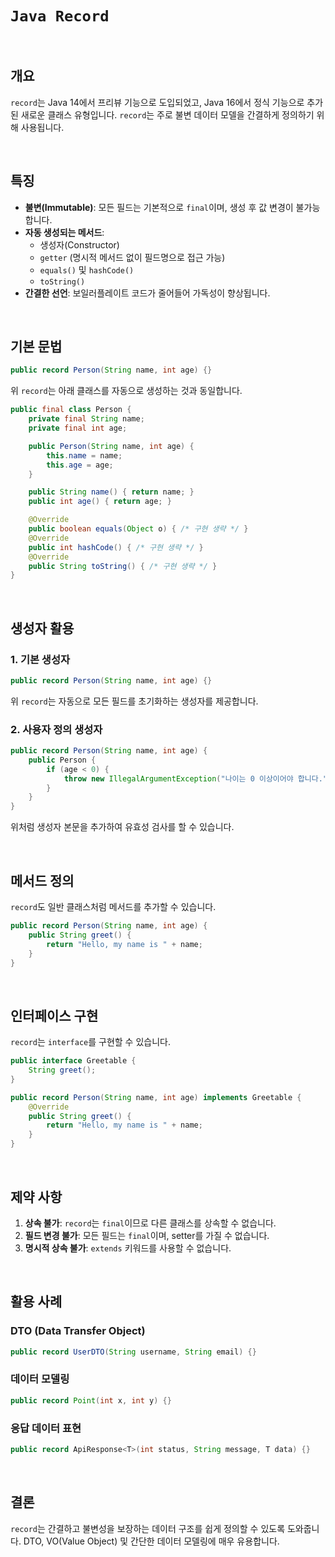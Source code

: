 # `Java Record`

<br>

## 개요
`record`는 Java 14에서 프리뷰 기능으로 도입되었고, Java 16에서 정식 기능으로 추가된 새로운 클래스 유형입니다.
`record`는 주로 불변 데이터 모델을 간결하게 정의하기 위해 사용됩니다.

<br>

## 특징
- **불변(Immutable)**: 모든 필드는 기본적으로 `final`이며, 생성 후 값 변경이 불가능합니다.
- **자동 생성되는 메서드**:
    - 생성자(Constructor)
    - `getter` (명시적 메서드 없이 필드명으로 접근 가능)
    - `equals()` 및 `hashCode()`
    - `toString()`
- **간결한 선언**: 보일러플레이트 코드가 줄어들어 가독성이 향상됩니다.

<br>

## 기본 문법
```java
public record Person(String name, int age) {}
```
위 `record`는 아래 클래스를 자동으로 생성하는 것과 동일합니다.

```java
public final class Person {
    private final String name;
    private final int age;

    public Person(String name, int age) {
        this.name = name;
        this.age = age;
    }

    public String name() { return name; }
    public int age() { return age; }

    @Override
    public boolean equals(Object o) { /* 구현 생략 */ }
    @Override
    public int hashCode() { /* 구현 생략 */ }
    @Override
    public String toString() { /* 구현 생략 */ }
}
```

<br>

## 생성자 활용
### 1. 기본 생성자
```java
public record Person(String name, int age) {}
```
위 `record`는 자동으로 모든 필드를 초기화하는 생성자를 제공합니다.

### 2. 사용자 정의 생성자
```java
public record Person(String name, int age) {
    public Person {
        if (age < 0) {
            throw new IllegalArgumentException("나이는 0 이상이어야 합니다.");
        }
    }
}
```
위처럼 생성자 본문을 추가하여 유효성 검사를 할 수 있습니다.

<br>

## 메서드 정의
`record`도 일반 클래스처럼 메서드를 추가할 수 있습니다.

```java
public record Person(String name, int age) {
    public String greet() {
        return "Hello, my name is " + name;
    }
}
```

<br>

## 인터페이스 구현
`record`는 `interface`를 구현할 수 있습니다.

```java
public interface Greetable {
    String greet();
}

public record Person(String name, int age) implements Greetable {
    @Override
    public String greet() {
        return "Hello, my name is " + name;
    }
}
```

<br>

## 제약 사항
1. **상속 불가**: `record`는 `final`이므로 다른 클래스를 상속할 수 없습니다.
2. **필드 변경 불가**: 모든 필드는 `final`이며, setter를 가질 수 없습니다.
3. **명시적 상속 불가**: `extends` 키워드를 사용할 수 없습니다.

<br>

## 활용 사례
### DTO (Data Transfer Object)
```java
public record UserDTO(String username, String email) {}
```
### 데이터 모델링
```java
public record Point(int x, int y) {}
```
### 응답 데이터 표현
```java
public record ApiResponse<T>(int status, String message, T data) {}
```

<br>

## 결론
`record`는 간결하고 불변성을 보장하는 데이터 구조를 쉽게 정의할 수 있도록 도와줍니다.
DTO, VO(Value Object) 및 간단한 데이터 모델링에 매우 유용합니다.
